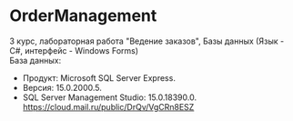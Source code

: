 # OrderManagement
3 курс, лабораторная работа "Ведение заказов", Базы данных (Язык - С#, интерфейс - Windows Forms)  
База данных:  
- Продукт: Microsoft SQL Server Express. 
- Версия: 15.0.2000.5. 
- SQL Server Management Studio: 15.0.18390.0.  
https://cloud.mail.ru/public/DrQv/VgCRn8ESZ

